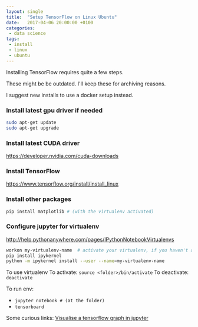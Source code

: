 ```yaml
---
layout: single
title:  "Setup TensorFlow on Linux Ubuntu"
date:   2017-04-06 20:00:00 +0100
categories: 
 - data science
tags: 
 - install
 - linux
 - ubuntu
---
```

Installing TensorFlow requires quite a few steps.

These might be be outdated. I'll keep these for archiving reasons.

I suggest new installs to use a docker setup instead.

### Install latest gpu driver if needed
```bash
sudo apt-get update
sudo apt-get upgrade
```

### Install latest CUDA driver
https://developer.nvidia.com/cuda-downloads

### Install TensorFlow
https://www.tensorflow.org/install/install_linux

### Install other packages
```bash
pip install matplotlib # (with the virtualenv activated)
```

### Configure jupyter for virtualenv
http://help.pythonanywhere.com/pages/IPythonNotebookVirtualenvs
```bash
workon my-virtualenv-name  # activate your virtualenv, if you haven't already
pip install ipykernel
python -m ipykernel install --user --name=my-virtualenv-name
```

To use virtualenv
To activate: `source <folder>/bin/activate`
To deactivate: `deactivate`

To run env:
- `jupyter notebook # (at the folder)`
- `tensorboard`

Some curious links:
[Visualise a tensorflow graph in jupyter](http://stackoverflow.com/questions/38189119/simple-way-to-visualize-a-tensorflow-graph-in-jupyter)


